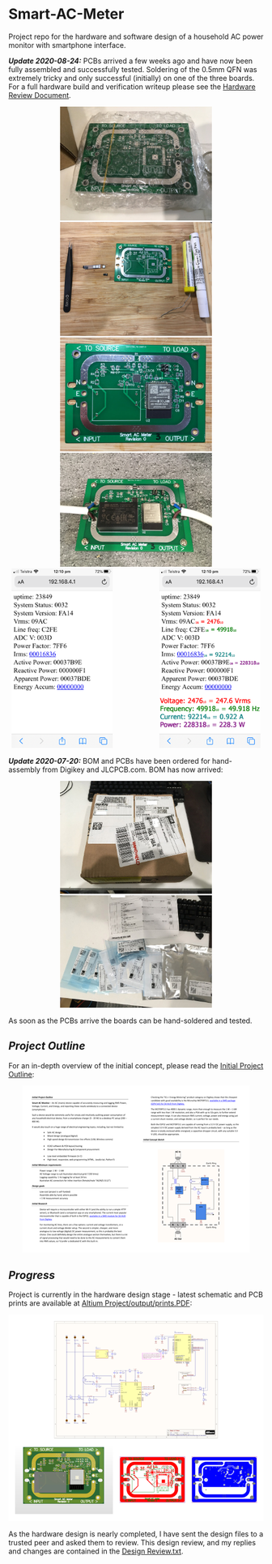 # Smart-AC-Meter
Project repo for the hardware and software design of a household AC power monitor with smartphone interface.

***Update 2020-08-24:***
PCBs arrived a few weeks ago and have now been fully assembled and successfully tested. Soldering of the 0.5mm QFN was extremely tricky and only successful (initially) on one of the three boards. For a full hardware build and verification writeup please see the [Hardware Review Document](https://github.com/lachlan383/Smart-AC-Meter/raw/master/Documentation/Hardware%20Review.docx).

<p align="center">
    <img src="https://raw.githubusercontent.com/lachlan383/Smart-AC-Meter/master/Documentation/readme_img/PCBA1.JPG" width="300"/>
    <img src="https://raw.githubusercontent.com/lachlan383/Smart-AC-Meter/master/Documentation/readme_img/PCBA2.JPG" width="300"/>
  <br/>
    <img src="https://raw.githubusercontent.com/lachlan383/Smart-AC-Meter/master/Documentation/readme_img/PCBA3.JPG" width="300"/>
    <img src="https://raw.githubusercontent.com/lachlan383/Smart-AC-Meter/master/Documentation/readme_img/PCBA4.JPG" width="300"/>
  <br/>
    <img src="https://raw.githubusercontent.com/lachlan383/Smart-AC-Meter/master/Documentation/readme_img/RawValues.png" width="200"/>
          
    <img src="https://raw.githubusercontent.com/lachlan383/Smart-AC-Meter/master/Documentation/readme_img/RawValues2.png" width="200"/>
</p>

***Update 2020-07-20:***
BOM and PCBs have been ordered for hand-assembly from Digikey and JLCPCB.com. BOM has now arrived:

<p align="center">
  <img src="https://raw.githubusercontent.com/lachlan383/Smart-AC-Meter/master/Documentation/readme_img/BOM_order1.jpg" width="300"/>
  <img src="https://raw.githubusercontent.com/lachlan383/Smart-AC-Meter/master/Documentation/readme_img/BOM_order2.jpg" width="300"/>
</p>

As soon as the PCBs arrive the boards can be hand-soldered and tested.
  
## *Project Outline*

For an in-depth overview of the initial concept, please read the [Initial Project Outline](https://github.com/lachlan383/Smart-AC-Meter/raw/master/Documentation/Initial%20Project%20Outline.docx):

<p align="center"> 
<a href="https://github.com/lachlan383/Smart-AC-Meter/raw/master/Documentation/Initial%20Project%20Outline.docx">
<img src="https://github.com/lachlan383/Smart-AC-Meter/raw/master/Documentation/Initial%20Project%20Outline%20500px.png">
</a>
</p>

## *Progress*

Project is currently in the hardware design stage - latest schematic and PCB prints are available at [Altium Project/output/prints.PDF](https://github.com/lachlan383/Smart-AC-Meter/blob/master/Altium%20Project/output/prints.PDF):

<p align="center"> 
<a href="https://github.com/lachlan383/Smart-AC-Meter/blob/master/Altium%20Project/output/prints.PDF">
<img src="https://github.com/lachlan383/Smart-AC-Meter/raw/master/Documentation/prints_thumbnail_800px.png">
</a>
</p>

As the hardware design is nearly completed, I have sent the design files to a trusted peer and asked them to review. This design review, and my replies and changes are contained in the [Design Review.txt](https://github.com/lachlan383/Smart-AC-Meter/raw/master/Documentation/Design%20Review.txt).

